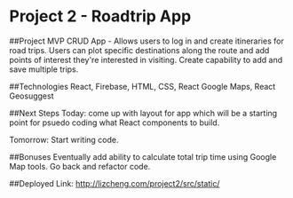 # Project 2 - Roadtrip App

##Project MVP
CRUD App - Allows users to log in and create itineraries for road trips.  Users can plot specific destinations along the route and add points of interest they're interested in visiting. Create capability to add and save multiple trips.

##Technologies
React, Firebase, HTML, CSS, React Google Maps, React Geosuggest

##Next Steps
Today: come up with layout for app which will be a starting point for psuedo coding what React components to build.

Tomorrow: Start writing code.

##Bonuses
Eventually add ability to calculate total trip time using Google Map tools.
Go back and refactor code.


##Deployed Link:
http://lizcheng.com/project2/src/static/
